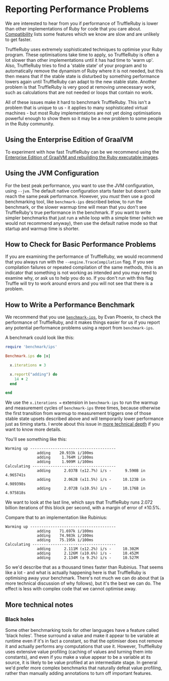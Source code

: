# Reporting Performance Problems

We are interested to hear from you if performance of TruffleRuby is lower than
other implementations of Ruby for code that you care about.
[Compatibility](compatibility.md) lists some features which we know are slow and
are unlikely to get faster.

TruffleRuby uses extremely sophisticated techniques to optimise your Ruby
program. These optimisations take time to apply, so TruffleRuby is often a lot
slower than other implementations until it has had time to 'warm up'. Also,
TruffleRuby tries to find a 'stable state' of your program and to automatically
remove the dynamism of Ruby where it is not needed, but this then means that if
the stable state is disturbed by something performance lowers again until
TruffleRuby can adapt to the new stable state. Another problem is that
TruffleRuby is very good at removing unnecessary work, such as calculations that
are not needed or loops that contain no work.

All of these issues make it hard to benchmark TruffleRuby. This isn't a problem
that is unique to us - it applies to many sophisticated virtual machines - but
most Ruby implementations are not yet doing optimisations powerful enough to
show them so it may be a new problem to some people in the Ruby community.

## Using the Enterprise Edition of GraalVM

To experiment with how fast TruffleRuby can be we recommend using the
[Enterprise Edition of GraalVM and rebuilding the Ruby executable images](installing-graalvm.md).

## Using the JVM Configuration

For the best peak performance, you want to use the JVM configuration, using
`--jvm`. The default native configuration starts faster but doesn't quite reach
the same peak performance. However, you *must* then use a good benchmarking
tool, like `benchmark-ips` described below, to run the benchmark, or the slower
warmup time will mean that you don't see TruffleRuby's true performance in the
benchmark. If you want to write simpler benchmarks that just run a while loop
with a simple timer (which we would not recommend anyway), then use the default
native mode so that startup and warmup time is shorter.

## How to Check for Basic Performance Problems

If you are examining the performance of TruffleRuby, we would recommend that you
always run with the `--engine.TraceCompilation` flag. If you see
compilation failures or repeated compilation of the same methods, this is an
indicator that something is not working as intended and you may need to examine
why, or ask us to help you do so. If you don't run with this flag Truffle will
try to work around errors and you will not see that there is a problem.

## How to Write a Performance Benchmark

We recommend that you use
[`benchmark-ips`](https://github.com/evanphx/benchmark-ips), by Evan Phoenix, to
check the performance of TruffleRuby, and it makes things easier for us if you
report any potential performance problems using a report from `benchmark-ips`.

A benchmark could look like this:

```ruby
require 'benchmark/ips'

Benchmark.ips do |x|

  x.iterations = 3

  x.report("adding") do
    14 + 2
  end

end
```

We use the `x.iterations =` extension in `benchmark-ips` to run the warmup and
measurement cycles of `benchmark-ips` three times, because otherwise the first
transition from warmup to measurement triggers one of those stable state upsets
described above and will temporarily lower performance just as timing starts. I
wrote about this issue in [more technical
depth](https://github.com/evanphx/benchmark-ips/pull/58) if you want to know
more details.

You'll see something like this:

```
Warming up --------------------------------------
              adding    20.933k i/100ms
              adding     1.764M i/100ms
              adding     1.909M i/100ms
Calculating -------------------------------------
              adding      2.037B (±12.7%) i/s -      9.590B in   4.965741s
              adding      2.062B (±11.5%) i/s -     10.123B in   4.989398s
              adding      2.072B (±10.5%) i/s -     10.176B in   4.975818s
```

We want to look at the last line, which says that TruffleRuby runs 2.072 billion
iterations of this block per second, with a margin of error of ±10.5%.

Compare that to an implementation like Rubinius:

```
Warming up --------------------------------------
              adding    71.697k i/100ms
              adding    74.983k i/100ms
              adding    75.195k i/100ms
Calculating -------------------------------------
              adding      2.111M (±12.2%) i/s -     10.302M
              adding      2.126M (±10.6%) i/s -     10.452M
              adding      2.134M (± 9.2%) i/s -     10.527M
```

So we'd describe that as a thousand times faster than Rubinius. That seems like
a lot - and what is actually happening here is that TruffleRuby is optimising
away your benchmark. There's not much we can do about that (a more technical
discussion of why follows), but it's the best we can do. The effect is less with
complex code that we cannot optimise away.

## More technical notes

### Black holes

Some other benchmarking tools for other languages have a feature called 'black
holes'. These surround a value and make it appear to be variable at runtime even
if it's in fact a constant, so that the optimiser does not remove it and
actually performs any computations that use it. However, TruffleRuby uses
extensive value profiling (caching of values and turning them into constants),
and even if you make a value appear to be a variable at its source, it is likely
to be value profiled at an intermediate stage. In general we'd prefer more
complex benchmarks that naturally defeat value profiling, rather than manually
adding annotations to turn off important features.
